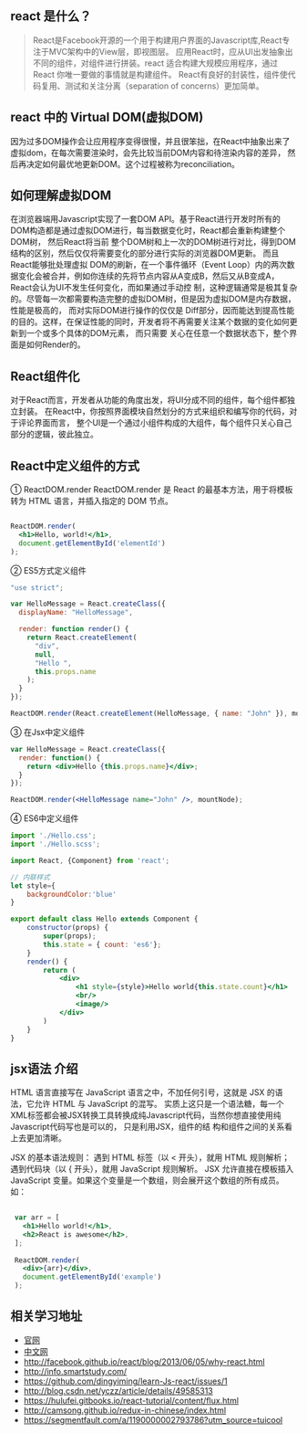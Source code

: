 ## __react 是什么？__
> React是Facebook开源的一个用于构建用户界面的Javascript库,React专注于MVC架构中的View层，即视图层。
应用React时，应从UI出发抽象出不同的组件，对组件进行拼装。react 适合构建大规模应用程序，通过 React 你唯一要做的事情就是构建组件。
React有良好的封装性，组件使代码复用、测试和关注分离（separation of concerns）更加简单。

## __react 中的 Virtual DOM(虚拟DOM)__

因为过多DOM操作会让应用程序变得很慢，并且很笨拙，在React中抽象出来了虚拟dom，在每次需要渲染时，会先比较当前DOM内容和待渲染内容的差异，
然后再决定如何最优地更新DOM。这个过程被称为reconciliation。

## __如何理解虚拟DOM__

在浏览器端用Javascript实现了一套DOM API。基于React进行开发时所有的DOM构造都是通过虚拟DOM进行，每当数据变化时，React都会重新构建整个DOM树，
然后React将当前 整个DOM树和上一次的DOM树进行对比，得到DOM结构的区别，然后仅仅将需要变化的部分进行实际的浏览器DOM更新。
而且React能够批处理虚拟 DOM的刷新，在一个事件循环（Event Loop）内的两次数据变化会被合并，例如你连续的先将节点内容从A变成B，然后又从B变成A，
React会认为UI不发生任何变化，而如果通过手动控 制，这种逻辑通常是极其复杂的。尽管每一次都需要构造完整的虚拟DOM树，但是因为虚拟DOM是内存数据，性能是极高的，
而对实际DOM进行操作的仅仅是 Diff部分，因而能达到提高性能的目的。这样，在保证性能的同时，开发者将不再需要关注某个数据的变化如何更新到一个或多个具体的DOM元素，
而只需要 关心在任意一个数据状态下，整个界面是如何Render的。

## __React组件化__

对于React而言，开发者从功能的角度出发，将UI分成不同的组件，每个组件都独立封装。
在React中，你按照界面模块自然划分的方式来组织和编写你的代码，对于评论界面而言，
整个UI是一个通过小组件构成的大组件，每个组件只关心自己部分的逻辑，彼此独立。

## __React中定义组件的方式__

① ReactDOM.render
ReactDOM.render 是 React 的最基本方法，用于将模板转为 HTML 语言，并插入指定的 DOM 节点。

```jsx

ReactDOM.render(
  <h1>Hello, world!</h1>,
  document.getElementById('elementId')
);


```

②  ES5方式定义组件

```javascript
"use strict";

var HelloMessage = React.createClass({
  displayName: "HelloMessage",

  render: function render() {
    return React.createElement(
      "div",
      null,
      "Hello ",
      this.props.name
    );
  }
});

ReactDOM.render(React.createElement(HelloMessage, { name: "John" }), mountNode);


```

③ 在Jsx中定义组件

```jsx
var HelloMessage = React.createClass({
  render: function() {
    return <div>Hello {this.props.name}</div>;
  }
});

ReactDOM.render(<HelloMessage name="John" />, mountNode);


```

④ ES6中定义组件

```jsx
import './Hello.css';
import './Hello.scss';

import React, {Component} from 'react';

// 内联样式
let style={
    backgroundColor:'blue'
}

export default class Hello extends Component {
    constructor(props) {
        super(props);
        this.state = { count: 'es6'};
    }
    render() {
        return (
            <div>
                <h1 style={style}>Hello world{this.state.count}</h1>
                <br/>
                <image/>
            </div>
        )
    }
}

```

## __jsx语法 介绍__

HTML 语言直接写在 JavaScript 语言之中，不加任何引号，这就是 JSX 的语法，它允许 HTML 与 JavaScript 的混写。
实质上这只是一个语法糖，每一个 XML标签都会被JSX转换工具转换成纯Javascript代码，当然你想直接使用纯Javascript代码写也是可以的，
只是利用JSX，组件的结 构和组件之间的关系看上去更加清晰。

 JSX 的基本语法规则：
 遇到 HTML 标签（以 < 开头），就用 HTML 规则解析；遇到代码块（以 { 开头），就用 JavaScript 规则解析。
 JSX 允许直接在模板插入 JavaScript 变量。如果这个变量是一个数组，则会展开这个数组的所有成员。
 如：
 
```jsx
 
 var arr = [
   <h1>Hello world!</h1>,
   <h2>React is awesome</h2>,
 ];
 
 ReactDOM.render(
   <div>{arr}</div>,
   document.getElementById('example')
 );

```

## __相关学习地址__

- [官网](http://facebook.github.io/react/docs/getting-started.html)
- [中文网](http://reactjs.cn/react/docs/getting-started.html)
- http://facebook.github.io/react/blog/2013/06/05/why-react.html
- http://info.smartstudy.com/
- https://github.com/dingyiming/learn-Js-react/issues/1
- http://blog.csdn.net/yczz/article/details/49585313
- https://hulufei.gitbooks.io/react-tutorial/content/flux.html
- http://camsong.github.io/redux-in-chinese/index.html
- https://segmentfault.com/a/1190000002793786?utm_source=tuicool